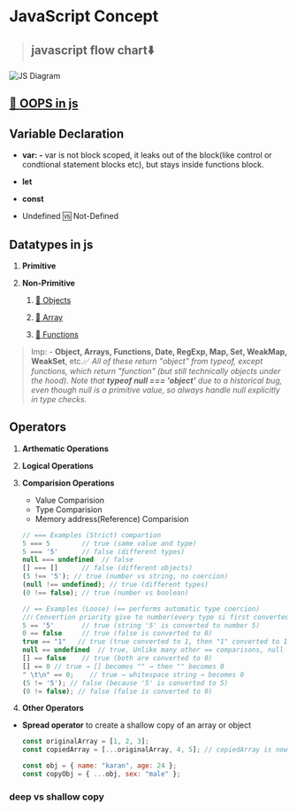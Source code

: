 # **JavaScript Concept**

> ## javascript flow chart⬇️

![JS Diagram](./imgs/js-flow-chart.png)

## **[🔗 OOPS in js](./jslang/oopsinjs.md)**

## **Variable Declaration**

- **var: -** var is not block scoped, it leaks out of the block(like control or condtional statement blocks etc), but stays inside functions block.
- **let**
- **const**

- Undefined 🆚 Not-Defined

## **Datatypes in js**

1. **Primitive**
2. **Non-Primitive**

   1. [🔗 Objects](./jslang/dataManupulationinjs/objectinjs.js)

   2. [🔗 Array](./jslang/dataManupulationinjs/arrayinjs.js)

   3. [🔗 Functions](./jslang/dataManupulationinjs/functioninjs.js)

> Imp: - **Object, Arrays, Functions, Date, RegExp, Map, Set, WeakMap, WeakSet**, etc.✅ _All of these return "object" from typeof, except functions, which return "function" (but still technically objects under the hood). Note that **typeof null === 'object'** due to a historical bug, even though null is a primitive value, so always handle null explicitly in type checks._

## **Operators**

1. **Arthematic Operations**

2. **Logical Operations**

3. **Comparision Operations**

   - Value Comparision
   - Type Comparision
   - Memory address(Reference) Comparision

   ```js
   // === Examples (Strict) compartion
   5 === 5        // true (same value and type)
   5 === '5'      // false (different types)
   null === undefined  // false
   [] === []      // false (different objects)
   (5 !== '5'); // true (number vs string, no coercion)
   (null !== undefined); // true (different types)
   (0 !== false); // true (number vs boolean)

   // == Examples (Loose) (== performs automatic type coercion)
   //ℹ️ Convertion priority give to number(every type si first converted to number)
   5 == '5'       // true (string '5' is converted to number 5)
   0 == false     // true (false is converted to 0)
   true == "1"   // true (true converted to 1, then "1" converted to 1)
   null == undefined  // true, Unlike many other == comparisons, null and undefined are only loosely equal to each other, and not to any number, even 0.
   [] == false    // true (both are converted to 0)
   [] == 0 // true → [] becomes "" → then "" becomes 0
   " \t\n" == 0;    // true → whitespace string → becomes 0
   (5 != '5'); // false (because '5' is converted to 5)
   (0 != false); // false (false is converted to 0)

   ```

4. **Other Operators**

- **Spread operator** to create a shallow copy of an array or object

  ```js
  const originalArray = [1, 2, 3];
  const copiedArray = [...originalArray, 4, 5]; // copiedArray is now [1, 2, 3, 4, 5]

  const obj = { name: "karan", age: 24 };
  const copyObj = { ...obj, sex: "male" };
  ```

### deep vs shallow copy
